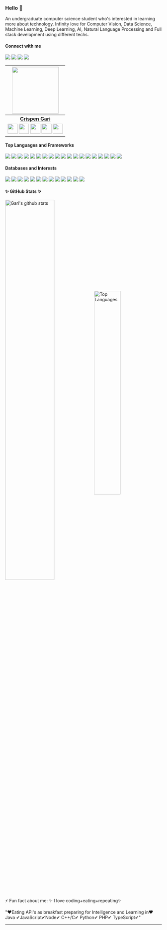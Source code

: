### Hello 👋

<p>
An undergraduate computer science student who's interested in learning more about technology. Infinity love for Computer Vision, Data Science, Machine Learning, Deep Learning, AI, Natural Language Processing and Full stack development using different techs.
</p>

#### Connect with me

[<img src = "https://img.shields.io/badge/LinkedIn-%40crispengari-blue?&style=for-the-badge&logo=linkedin&logoColor=white">](https://www.linkedin.com/in/crispen-gari-34437720b/)
[<img src = "https://img.shields.io/badge/Twitter-%40crispengari-blue?&style=for-the-badge&logo=twitter&logoColor=white">](https://twitter.com/crispengari)
[<img src = "https://img.shields.io/badge/Facebook-%40crispengari-blue?&style=for-the-badge&logo=facebook&logoColor=white&color=1877F2">](https://www.facebook.com/crispengari)
[<img src = "https://img.shields.io/badge/Instagram-%40crispengari-purple?&style=for-the-badge&logo=instagram&logoColor=white&color=E4405F">](https://www.instagram.com/crispengari/)

<p align="center"/>

|                                                                                                                                                                                                        <a href="https://CrispenGari.github.io/"><img src="https://icon-library.net//images/icon-programmer/icon-programmer-14.jpg" width="150px" height="150px" /></a>                                                                                                                                                                                                        |
| :--------------------------------------------------------------------------------------------------------------------------------------------------------------------------------------------------------------------------------------------------------------------------------------------------------------------------------------------------------------------------------------------------------------------------------------------------------------------------------------------------------------------------------------------------------------------------: |
|                                                                                                                                                                                                                                                             **[Crispen Gari](https://linktr.ee/hritikdj)**                                                                                                                                                                                                                                                              |
| <a href="https://twitter.com/crispengari"><img src="https://i.ibb.co/kmgQVyW/twitter.png" width="32px" height="32px"></a> <a href="https://github.com/crispengari"><img src="https://cdn.iconscout.com/icon/free/png-256/github-108-438008.png" width="32px" height="32px"></a> <a href="https://www.facebook.com/crispengari"><img src="https://i.ibb.co/zmYNW4p/facebook.png" width="32px" height="32px"></a> <a href="https://www.linkedin.com/in/crispen-gari-34437720b/"><img src="https://i.ibb.co/Kx2GSrT/linkedin.png" width="32px" height="32px"></a> <a href="https://www.linkedin.com/in/crispen-gari-34437720b/"><img src="https://www.pngitem.com/pimgs/m/461-4618525_ig-small-instagram-logo-2019-hd-png-download.png" width="32px" height="32px"></a>|

</p>

#### Top Languages and Frameworks

<p align="start">
<img src="https://img.shields.io/static/v1?label=language&message=python&color=green"/>
<img src="https://img.shields.io/static/v1?label=language&message=javascript&color=orange"/>
<img src="https://img.shields.io/static/v1?label=language&message=typescript&color=blue"/>
<img src="https://img.shields.io/static/v1?label=language&message=cpp&color=red"/>
<img src="https://img.shields.io/static/v1?label=language&message=c&color=inactive"/>
<img src="https://img.shields.io/static/v1?label=language&message=powershell&color=infomational"/>
<img src="https://img.shields.io/static/v1?label=language&message=css&color=critical"/>
<img src="https://img.shields.io/static/v1?label=language&message=html&color=blueviolet"/>
<img src="https://img.shields.io/static/v1?label=language&message=scss&color=9cf"/>
<img src="https://img.shields.io/static/v1?label=language&message=node&color=success"/>
<img src="https://img.shields.io/static/v1?label=language&message=php&color=black"/>
<img src="https://img.shields.io/static/v1?label=language&message=java&color=lightseagreen"/>
<img src="https://img.shields.io/static/v1?label=framework&message=angular&color=critical"/>
<img src="https://img.shields.io/static/v1?label=framework&message=vue&color=blueviolet"/>
<img src="https://img.shields.io/static/v1?label=framework&message=react&color=9cf"/>
<img src="https://img.shields.io/static/v1?label=framework&message=next&color=success"/>
<img src="https://img.shields.io/static/v1?label=framework&message=express&color=important"/>
<img src="https://img.shields.io/static/v1?label=framework&message=react-native&color=lightgrey"/>
<img src="https://img.shields.io/static/v1?label=framework&message=expo&color=yellowgreen"/>
</p>

#### Databases and Interests

<p align="start">
<img src="https://img.shields.io/static/v1?label=database&message=firebase&color=orange"/>
<img src="https://img.shields.io/static/v1?label=database&message=mongodb&color=green"/>
<img src="https://img.shields.io/static/v1?label=database&message=sql&color=success"/>
<img src="https://img.shields.io/static/v1?label=database&message=sqlite&color=important"/>
<img src="https://img.shields.io/static/v1?label=liked-most&message=opencv&color=yellow"/>
<img src="https://img.shields.io/static/v1?label=liked-most&message=numpy&color=blueviolet"/>
<img src="https://img.shields.io/static/v1?label=liked-most&message=pandas&color=9cf"/>
<img src="https://img.shields.io/static/v1?label=liked-most&message=matplotlib&color=success"/>
<img src="https://img.shields.io/static/v1?label=liked-most&message=tensorflow&color=important"/>
<img src="https://img.shields.io/static/v1?label=liked-most&message=keras&color=red"/>
<img src="https://img.shields.io/static/v1?label=liked-most&message=pytorch&color=green"/>
<img src="https://img.shields.io/static/v1?label=liked-most&message=nltk&color=blue"/>
<img src="https://img.shields.io/static/v1?label=liked-most&message=jupyter-notebook&color=brightgreen"/>
</p>

#### ✨ GitHub Stats ✨

<a href="https://github.com/crispengari?tab=repositories"><img align="center" width="56%" src="https://github-readme-stats.vercel.app/api?username=crispengari&show_icons=true&count_private=true&include_all_commits=true&line_height=21&cache_seconds=1800&theme=white" alt="Gari's github stats" /></a>
<a href="https://github.com/CrispenGari?tab=repositories"><img align="center" width="41%" src="https://github-readme-stats.vercel.app/api/top-langs/?username=CrispenGari&layout=compact&langs_count=6&theme=white" alt="Top Languages"/></a>


<br/>
<br/>

⚡ Fun fact about me: ✨ I love coding+eating+repeating✨

"❤Eating API's as breakfast preparing for Intelligence and Learning in❤ Java ✔JavaScript✔Node✔ C++/C✔ Python✔ PHP✔ TypeScript✔"

<hr/>
